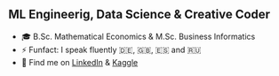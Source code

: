 
## ML Engineerig, Data Science & Creative Coder

- 🎓 B.Sc. Mathematical Economics & M.Sc. Business Informatics
- ⚡ Funfact: I speak fluently 🇩🇪, 🇬🇧, 🇪🇸 and 🇷🇺
- 🔗 Find me on [LinkedIn][linked] & [Kaggle][kaggle]

[linked]: https://www.linkedin.com/in/erich-ganz-34943b185/
[kaggle]: https://www.kaggle.com/gzguevara
